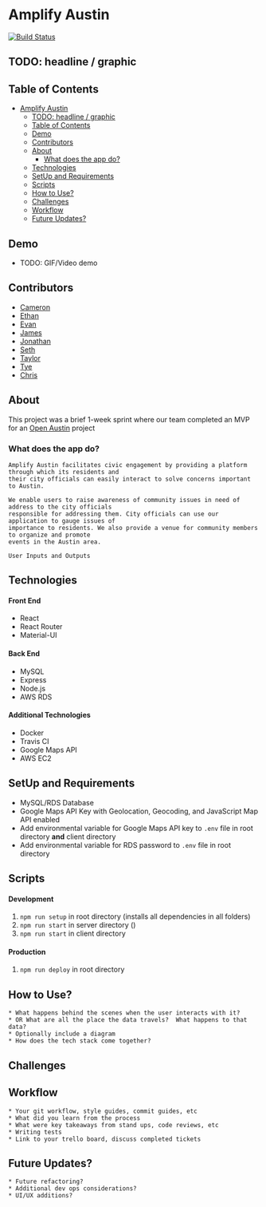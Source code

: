 # Amplify Austin
[![Build Status](https://travis-ci.com/hratx-blue-ocean/myatx-community.svg?branch=master)](https://travis-ci.com/hratx-blue-ocean/myatx-community)

## TODO: headline / graphic

## Table of Contents
- [Amplify Austin](#amplify-austin)
  - [TODO: headline / graphic](#todo-headline--graphic)
  - [Table of Contents](#table-of-contents)
  - [Demo](#demo)
  - [Contributors](#contributors)
  - [About](#about)
    - [What does the app do?](#what-does-the-app-do)
  - [Technologies](#technologies)
  - [SetUp and Requirements](#setup-and-requirements)
  - [Scripts](#scripts)
  - [How to Use?](#how-to-use)
  - [Challenges](#challenges)
  - [Workflow](#workflow)
  - [Future Updates?](#future-updates)

## Demo
* TODO: GIF/Video demo

## Contributors
* [Cameron](http://github.com/Cameron-Sobhani)
* [Ethan](http://github.com/ethanhogan)
* [Evan](http://github.com/Xenolithes)
* [James](http://github.com/jamesjamail)
* [Jonathan](https://github.com/jkeane889)
* [Seth](https://github.com/projectlewis)
* [Taylor](http://github.com/atgeorge11)
* [Tye](https://github.com/tyemacon)
* [Chris](https://gargoylepastures.com)

## About
This project was a brief 1-week sprint where our team completed an MVP for an [Open Austin](https://www.open-austin.org/) project

### What does the app do? 
    
    Amplify Austin facilitates civic engagement by providing a platform through which its residents and 
    their city officials can easily interact to solve concerns important to Austin. 

    We enable users to raise awareness of community issues in need of address to the city officials 
    responsible for addressing them. City officials can use our application to gauge issues of 
    importance to residents. We also provide a venue for community members to organize and promote 
    events in the Austin area.
    
    User Inputs and Outputs
    
    

## Technologies
#### Front End
* React
* React Router
* Material-UI
#### Back End
* MySQL
* Express
* Node.js
* AWS RDS
#### Additional Technologies
* Docker
* Travis CI
* Google Maps API
* AWS EC2
## SetUp and Requirements
* MySQL/RDS Database
* Google Maps API Key with Geolocation, Geocoding, and JavaScript Map API enabled
* Add environmental variable for Google Maps API key to `.env` file in root directory **and** client directory
* Add environmental variable for RDS password to `.env` file in root directory
## Scripts
#### Development
1. `npm run setup` in root directory (installs all dependencies in all folders)
1. `npm run start` in server directory ()
1. `npm run start` in client directory 
#### Production
1. `npm run deploy` in root directory
## How to Use?
    * What happens behind the scenes when the user interacts with it? 
    * OR What are all the place the data travels?  What happens to that data?
    * Optionally include a diagram
    * How does the tech stack come together?

## Challenges

## Workflow
    * Your git workflow, style guides, commit guides, etc
    * What did you learn from the process
    * What were key takeaways from stand ups, code reviews, etc
    * Writing tests
    * Link to your trello board, discuss completed tickets

## Future Updates?
    * Future refactoring?
    * Additional dev ops considerations?
    * UI/UX additions?

